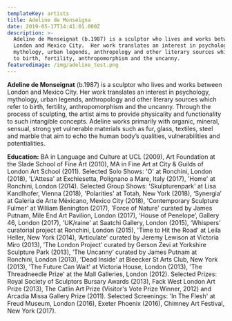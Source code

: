 ```yaml
---
templateKey: artists
title: Adeline de Monseigna
date: 2019-05-17T14:41:01.000Z
description: >-
  Adeline de Monseignat (b.1987) is a sculptor who lives and works between
  London and Mexico City.  Her work translates an interest in psychology,
  mythology, urban legends, anthropology and other literary sources which refer
  to birth, fertility, anthropomorphism and the uncanny.
featuredimage: /img/adeline_test.png
---
```

**Adeline de Monseignat** (b.1987) is a sculptor who lives and works between London and Mexico City.  Her work translates an interest in psychology, mythology, urban legends, anthropology and other literary sources which refer to birth, fertility, anthropomorphism and the uncanny.  Through the process of sculpting, the artist aims to provide physicality and functionality to such intangible concepts.  Adeline works primarily with organic, mineral, sensual, strong yet vulnerable materials such as fur, glass, textiles, steel and marble that aim to echo the human body’s qualities, vulnerabilities and potentialities.

**Education:**  BA in Language and Culture at UCL (2009), Art Foundation at the Slade School of Fine Art (2010), MA in Fine Art at City & Guilds of London Art School (2011).  Selected Solo Shows: 'O' at Ronchini, London (2018), 'L'Attesa' at Exchiesetta, Polignano a Mare, Italy (2017), 'Home' at Ronchini, London (2014).  Selected Group Shows: 'Skulpturenpark' at Lisa Kandlhofer, Vienna (2018), 'Polarities' at Totah, New York (2018), ‘Synergia’ at Galeria de Arte Méxicano, Mexico City (2018), 'Contemporary Sculpture Fulmer' at William Benington (2017), 'Force of Nature' curated by James Putnam, Mile End Art Pavilion, London (2017), ‘House of Penelope’, Gallery 46, London (2017), 'UK/raine' at Saatchi Gallery, London (2015), ‘Whispers’ curatorial project at Ronchini, London (2015), 'Time to Hit the Road' at Leila Heller, New York (2014), ‘Articulate’ curated by Jeremy Lewison at Victoria Miro (2013), ‘The London Project’ curated by Gerson Zevi at Yorkshire Sculpture Park (2013), ‘The Uncanny’ curated by James Putnam at Ronchini, London (2013), 'Dead Inside' at Bleecker St Arts Club, New York (2013), 'The Future Can Wait' at Victoria House, London (2013), 'The Threadneedle Prize' at the Mall Galleries, London (2012). Selected Prizes: Royal Society of Sculptors Bursary Awards (2013), Fack West London Art Prize (2013), The Catlin Art Prize (Visitor's Vote Prize Winner, 2012) and Arcadia Missa Gallery Prize (2011). Selected Screenings: 'In The Flesh' at Freud Museum, London (2016), Exeter Phoenix (2016), Chimney Art Festival, New York (2017).
